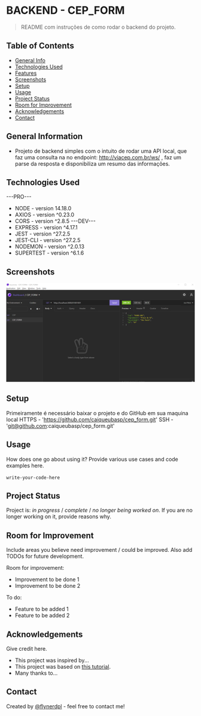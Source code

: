 # BACKEND - CEP_FORM

> README com instruções de como rodar o backend do projeto.

## Table of Contents

- [General Info](#general-information)
- [Technologies Used](#technologies-used)
- [Features](#features)
- [Screenshots](#screenshots)
- [Setup](#setup)
- [Usage](#usage)
- [Project Status](#project-status)
- [Room for Improvement](#room-for-improvement)
- [Acknowledgements](#acknowledgements)
- [Contact](#contact)
<!-- * [License](#license) -->

## General Information

- Projeto de backend simples com o intuito de rodar uma API local,
  que faz uma consulta na no endpoint: http://viacep.com.br/ws/ ,
  faz um parse da resposta e disponibiliza um resumo das informações.

## Technologies Used

---PRO---

- NODE - version 14.18.0
- AXIOS - version ^0.23.0
- CORS - version ^2.8.5
  ---DEV---
- EXPRESS - version ^4.17.1
- JEST - version ^27.2.5
- JEST-CLI - version ^27.2.5
- NODEMON - version ^2.0.13
- SUPERTEST - version ^6.1.6

## Screenshots

![Example screenshot](./img/screenshots/request_exemple_200.png)

## Setup

Primeiramente é necessário baixar o projeto e do GitHub em sua maquina local
HTTPS - 'https://github.com/caiqueubasp/cep_form.git'
SSH - 'git@github.com:caiqueubasp/cep_form.git'

## Usage

How does one go about using it?
Provide various use cases and code examples here.

`write-your-code-here`

## Project Status

Project is: _in progress_ / _complete_ / _no longer being worked on_. If you are no longer working on it, provide reasons why.

## Room for Improvement

Include areas you believe need improvement / could be improved. Also add TODOs for future development.

Room for improvement:

- Improvement to be done 1
- Improvement to be done 2

To do:

- Feature to be added 1
- Feature to be added 2

## Acknowledgements

Give credit here.

- This project was inspired by...
- This project was based on [this tutorial](https://www.example.com).
- Many thanks to...

## Contact

Created by [@flynerdpl](https://www.flynerd.pl/) - feel free to contact me!

<!-- Optional -->
<!-- ## License -->
<!-- This project is open source and available under the [... License](). -->

<!-- You don't have to include all sections - just the one's relevant to your project -->
